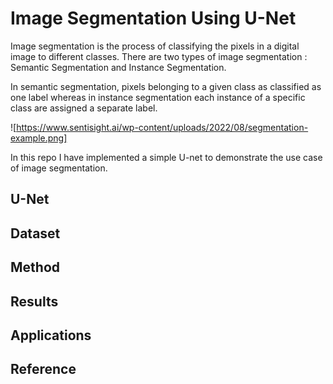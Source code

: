 # Image Segmentation Using U-Net

Image segmentation is the process of classifying the pixels in a digital image to different classes. There are two types of image segmentation : Semantic Segmentation and Instance Segmentation.

In semantic segmentation, pixels belonging to a given class as classified as one label whereas in instance segmentation each instance of a specific class are assigned a separate label.

![https://www.sentisight.ai/wp-content/uploads/2022/08/segmentation-example.png]

In this repo I have implemented a simple U-net to demonstrate the use case of image segmentation.

## U-Net

## Dataset

## Method

## Results

## Applications

## Reference
